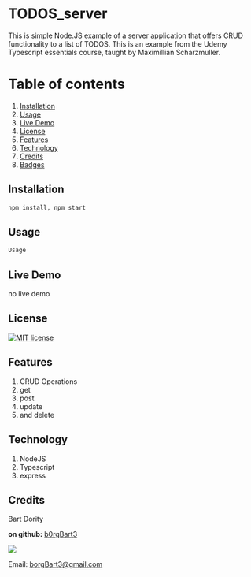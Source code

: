 # TODOS_server
This is simple Node.JS example of a server application that offers CRUD functionality to a list of TODOS.  This is an example from the Udemy Typescript essentials course, taught by Maximillian Scharzmuller.

# Table of contents
1. [Installation](#Installation)
2. [Usage](#Usage)
3. [Live Demo](#Live_Demo)
4. [License](#License)
5. [Features](#Features)
6. [Technology](#Technology)
7. [Credits](#Credits)
8. [Badges](#Badges)
<a name="Installation"></a>
## Installation
```sh
npm install, npm start
```
<a name="Usage"></a>
## Usage
```sh
Usage
```
<a name="Live_Demo"></a>
## Live Demo
no live demo
<a name='License'></a>
## License
[![MIT license](https://img.shields.io/badge/License-MIT-blue.svg)](https://lbesson.mit-license.org/)
<a name="Features"></a>
## Features
1. CRUD Operations
2.  get
3.  post
4.  update
5.  and delete
<a name="Technology"></a>
## Technology
1. NodeJS
2.  Typescript
3.  express
<a name="Credits"></a>
## Credits
Bart Dority

**on github:** <a href='github.com/b0rgBart3'>b0rgBart3</a>

[![](https://github.com/b0rgBart3.png?size=90)](https://github.com/remarkablemark)

Email: borgBart3@gmail.com
